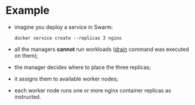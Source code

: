 # Example

- imagine you deploy a service in Swarm:

    ```commandline
    docker service create --replicas 3 nginx
    ```
- all the managers **cannot** run workloads ([drain](../../../../common-command/node/availability/drain/drain.md) command was executed on them);
- the manager decides where to place the three replicas;


- it assigns them to available worker nodes;
- each worker node runs one or more nginx container replicas as instructed.
